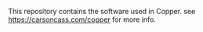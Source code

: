 This repository contains the software used in Copper.
see https://carsoncass.com/copper for more info.
